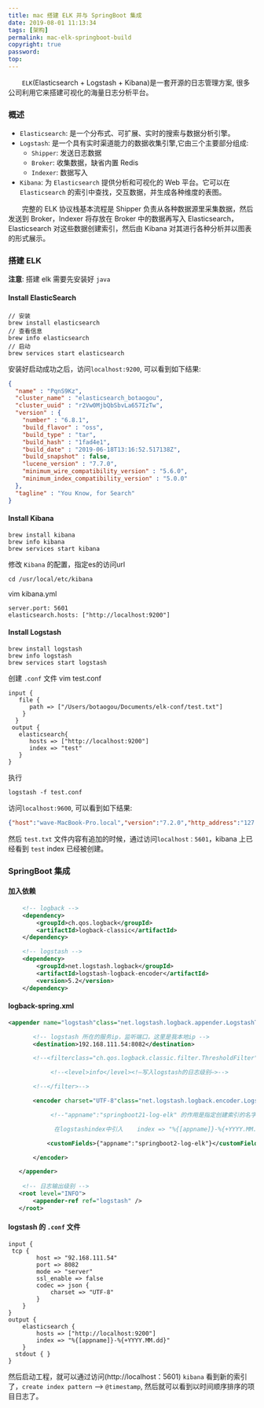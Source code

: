 ```yaml
---
title: mac 搭建 ELK 并与 SpringBoot 集成
date: 2019-08-01 11:13:34
tags: [架构]
permalink: mac-elk-springboot-build
copyright: true
password:
top:
---
```


　　`ELK`(Elasticsearch + Logstash + Kibana)是一套开源的日志管理方案, 很多公司利用它来搭建可视化的海量日志分析平台。
<!-- more -->
### 概述
- `Elasticsearch`: 是一个分布式、可扩展、实时的搜索与数据分析引擎。
- `Logstash`: 是一个具有实时渠道能力的数据收集引擎,它由三个主要部分组成:
    - `Shipper`: 发送日志数据
    - `Broker`: 收集数据，缺省内置 Redis
    - `Indexer`: 数据写入
- `Kibana`: 为 `Elasticsearch` 提供分析和可视化的 Web 平台。它可以在 `Elasticsearch` 的索引中查找，交互数据，并生成各种维度的表图。

　　完整的 ELK 协议栈基本流程是 Shipper 负责从各种数据源里采集数据，然后发送到 Broker，Indexer 将存放在 Broker 中的数据再写入 Elasticsearch，Elasticsearch 对这些数据创建索引，然后由 Kibana 对其进行各种分析并以图表的形式展示。


### 搭建 ELK

**注意**: 搭建 elk 需要先安装好 `java`

#### Install ElasticSearch
```
// 安装
brew install elasticsearch
// 查看信息
brew info elasticsearch  
// 启动
brew services start elasticsearch
```
安装好启动成功之后，访问`localhost:9200`, 可以看到如下结果:
```json
{
  "name" : "PqnS9Kz",
  "cluster_name" : "elasticsearch_botaogou",
  "cluster_uuid" : "r2Vw0MjbQbSbvLa657IzTw",
  "version" : {
    "number" : "6.8.1",
    "build_flavor" : "oss",
    "build_type" : "tar",
    "build_hash" : "1fad4e1",
    "build_date" : "2019-06-18T13:16:52.517138Z",
    "build_snapshot" : false,
    "lucene_version" : "7.7.0",
    "minimum_wire_compatibility_version" : "5.6.0",
    "minimum_index_compatibility_version" : "5.0.0"
  },
  "tagline" : "You Know, for Search"
}
```

#### Install Kibana
```
brew install kibana
brew info kibana
brew services start kibana
```
修改 `Kibana` 的配置，指定es的访问url
```
cd /usr/local/etc/kibana
```
vim kibana.yml
```
server.port: 5601
elasticsearch.hosts: ["http://localhost:9200"]
```
#### Install Logstash
```
brew install logstash
brew info logstash
brew services start logstash
```
创建 `.conf` 文件 vim test.conf
 
```
input {
   file {
      path => ["/Users/botaogou/Documents/elk-conf/test.txt"]
    }
  }
 output {
   elasticsearch{
      hosts => ["http://localhost:9200"]
      index => "test"
   }
}
```
执行 
```
logstash -f test.conf
```
访问`localhost:9600`, 可以看到如下结果:
```json
{"host":"wave-MacBook-Pro.local","version":"7.2.0","http_address":"127.0.0.1:9600","id":"f3c20331-8f84-45e1-aa4d-5ea45ff18293","name":"wave-MacBook-Pro.local","ephemeral_id":"6f033156-e0ee-4346-91a4-ac08201ccdab","status":"green","snapshot":false,"build_date":"2019-06-20T17:29:17+00:00","build_sha":"a2b1dbb747289ac122b146f971193cfc9f7a2f97","build_snapshot":false}
```
然后 `test.txt` 文件内容有追加的时候，通过访问`localhost：5601`，kibana 上已经看到 `test` index 已经被创建。

### SpringBoot 集成

#### 加入依赖
```xml
    <!-- logback -->
    <dependency>
        <groupId>ch.qos.logback</groupId>
        <artifactId>logback-classic</artifactId>
    </dependency>

    <!-- logstash -->
    <dependency>
        <groupId>net.logstash.logback</groupId>
        <artifactId>logstash-logback-encoder</artifactId>
        <version>5.2</version>
    </dependency>

```
#### logback-spring.xml
```xml
<appender name="logstash"class="net.logstash.logback.appender.LogstashTcpSocketAppender">

       <!-- logstash 所在的服务ip，监听端口，这里是我本地ip -->
       <destination>192.168.111.54:8082</destination>

       <!--<filterclass="ch.qos.logback.classic.filter.ThresholdFilter">-->

            <!--<level>info</level><!–写入logstash的日志级别–>-->

       <!--</filter>-->

       <encoder charset="UTF-8"class="net.logstash.logback.encoder.LogstashEncoder" >

            <!--"appname":"springboot21-log-elk" 的作用是指定创建索引的名字时用，并且在生成的文档中会多了这个字段

             在logstashindex中引入    index => "%{[appname]}-%{+YYYY.MM.dd}"-->

           <customFields>{"appname":"springboot2-log-elk"}</customFields>

       </encoder>

   </appender>
   
    <!-- 日志输出级别 -->
   <root level="INFO">
       <appender-ref ref="logstash" />
   </root>

```
#### logstash 的 `.conf` 文件
```
input {
 tcp {
        host => "92.168.111.54"
        port => 8082
        mode => "server"
        ssl_enable => false
        codec => json {
            charset => "UTF-8"
        }
    }
}
output {
    elasticsearch {
        hosts => ["http://localhost:9200"]
        index => "%{[appname]}-%{+YYYY.MM.dd}"
    }
  stdout { }
}
```

然后启动工程，就可以通过访问(http://localhost：5601) `kibana` 看到新的索引了，`create index pattern` --> `@timestamp`, 然后就可以看到以时间顺序排序的项目日志了。